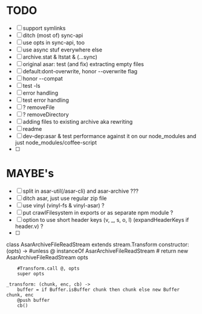 
# TODO
- [ ] support symlinks
- [ ] ditch (most of) sync-api
- [ ] use opts in sync-api, too
- [ ] use async stuf everywhere else
- [ ] archive.stat & ltstat & (...sync)
- [ ] original asar: test (and fix) extracting empty files
- [ ] default:dont-overwrite, honor --overwrite flag
- [ ] honor --compat
- [ ] test -ls
- [ ] error handling
- [ ] test error handling
- [ ] ? removeFile
- [ ] ? removeDirectory
- [ ] adding files to existing archive aka rewriting
- [ ] readme
- [ ] dev-dep:asar & test performance against it on our node_modules and just node_modules/coffee-script
- [ ] 

# MAYBE's
- [ ] split in asar-util(/asar-cli) and asar-archive ???
- [ ] ditch asar, just use regular zip file
- [ ] use vinyl (vinyl-fs & vinyl-asar) ?
- [ ] put crawlFilesystem in exports or as separate npm module ?
- [ ] option to use short header keys (v, _, s, o, l) (expandHeaderKeys if header.v) ?
- [ ] 


class AsarArchiveFileReadStream extends stream.Transform
	constructor: (opts) ->
		#unless @ instanceOf AsarArchiveFileReadStream
		#	return new AsarArchiveFileReadStream opts

		#Transform.call @, opts
		super opts

	_transform: (chunk, enc, cb) ->
		buffer = if Buffer.isBuffer chunk then chunk else new Buffer chunk, enc
		@push buffer
		cb()